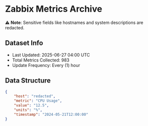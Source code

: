 # Zabbix Metrics Archive

⚠️ **Note**: Sensitive fields like hostnames and system descriptions are redacted.

## Dataset Info
- Last Updated: 2025-06-27 04:00 UTC
- Total Metrics Collected: 983
- Update Frequency: Every (1) hour

## Data Structure
```json
{
    "host": "redacted",
    "metric": "CPU Usage",
    "value": "12.5",
    "units": "%",
    "timestamp": "2024-05-21T12:00:00"
}
```
